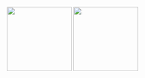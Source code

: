 <p align= "center">
  <img height="150" src="https://github-readme-stats.vercel.app/api?username=JoseAV3567&theme=react&show_icons=true&include_all_commits=true" />
  <img height= "150" src="http://github-profile-summary-cards.vercel.app/api/cards/stats?JoseAV3567&default" />
</p>
